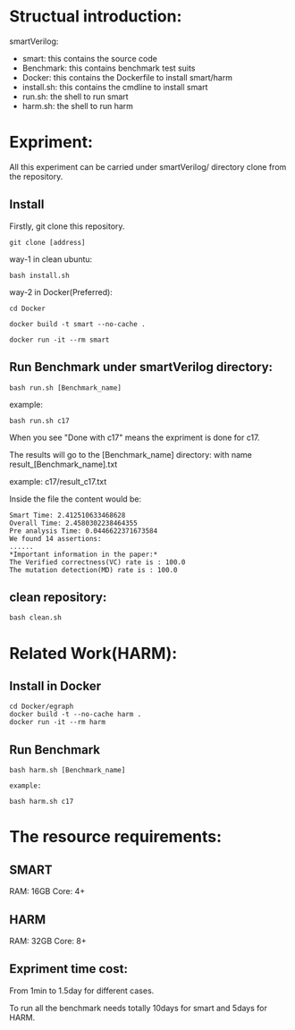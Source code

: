 # Structual introduction:
smartVerilog:
- smart: this contains the source code
- Benchmark: this contains benchmark test suits
- Docker: this contains the Dockerfile to install smart/harm
- install.sh: this contains the cmdline to install smart
- run.sh: the shell to run smart
- harm.sh: the shell to run harm

# Expriment:
All this experiment can be carried under smartVerilog/ directory clone from the repository.

## Install 
Firstly, git clone this repository.

    git clone [address]

way-1 in clean ubuntu:

    bash install.sh

way-2 in Docker(Preferred):
    
    cd Docker

    docker build -t smart --no-cache .

    docker run -it --rm smart

## Run Benchmark under smartVerilog directory:

    bash run.sh [Benchmark_name]


example:
    
    bash run.sh c17

When you see "Done with c17" means the expriment is done for c17.

The results will go to the [Benchmark_name] directory: with name result_[Benchmark_name].txt

example: c17/result_c17.txt

Inside the file the content would be:

    Smart Time: 2.412510633468628
    Overall Time: 2.4580302238464355
    Pre analysis Time: 0.0446622371673584
    We found 14 assertions:
    ......
    *Important information in the paper:*
    The Verified correctness(VC) rate is : 100.0
    The mutation detection(MD) rate is : 100.0

## clean repository:
    
    bash clean.sh

# Related Work(HARM):

## Install in Docker

    cd Docker/egraph
    docker build -t --no-cache harm .
    docker run -it --rm harm

## Run Benchmark

    bash harm.sh [Benchmark_name]

    example:
    
    bash harm.sh c17

# The resource requirements:
## SMART
RAM: 16GB Core: 4+

## HARM
RAM: 32GB Core: 8+

## Expriment time cost:
From 1min to 1.5day for different cases.

To run all the benchmark needs totally 10days for smart and 5days for HARM.